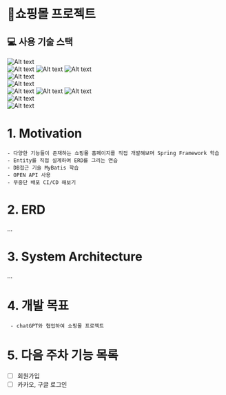 🎁쇼핑몰 프로젝트
===============

## 💻 사용 기술 스택
![Alt text](https://img.shields.io/badge/java-007396?style=for-the-badge&logo=java&logoColor=white)   
![Alt text](https://img.shields.io/badge/spring-6DB33F?style=for-the-badge&logo=spring&logoColor=white)
![Alt text](https://img.shields.io/badge/springboot-6DB33F?style=for-the-badge&logo=springboot&logoColor=white)
![Alt text](https://img.shields.io/badge/mybatis-332928?style=for-the-badge&logo=mybatis&logoColor=white)   
![Alt text](https://img.shields.io/badge/mariadb-003545?style=for-the-badge&logo=mariadb&logoColor=white)   
![Alt text](https://img.shields.io/badge/chatgpt-74aa9c?style=for-the-badge&logo=chatgpt&logoColor=white)   
![Alt text](https://img.shields.io/badge/aws-232F3E?style=for-the-badge&logo=amazonaws&logoColor=white)
![Alt text](https://img.shields.io/badge/awsec2-FF9900?style=for-the-badge&logo=amazonec2&logoColor=black)
![Alt text](https://img.shields.io/badge/awsrds-527FFF?style=for-the-badge&logo=amazonrds&logoColor=black)   
![Alt text](https://img.shields.io/badge/linux-FCC624?style=for-the-badge&logo=linux&logoColor=black)   
![Alt text](https://img.shields.io/badge/intellij-000000?style=for-the-badge&logo=intellijidea&logoColor=white)

# 1. Motivation
<pre><code>- 다양한 기능들이 존재하는 쇼핑몰 홈페이지를 직접 개발해보며 Spring Framework 학습
- Entity를 직접 설계하여 ERD를 그리는 연습
- DB접근 기술 MyBatis 학습
- OPEN API 사용
- 무중단 배포 CI/CD 해보기
</code></pre>

# 2. ERD
...

# 3. System Architecture
...

# 4. 개발 목표
<pre><code> - chatGPT와 협업하여 쇼핑몰 프로젝트 
</code></pre>

# 5. 다음 주차 기능 목록
- [ ] 회원가입
- [ ] 카카오, 구글 로그인